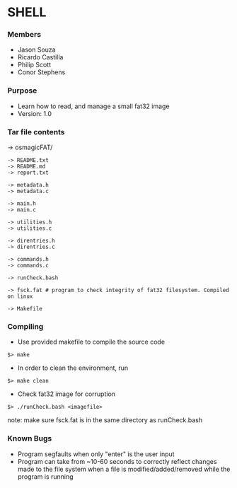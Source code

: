 # SHELL #

### Members ###
* Jason Souza
* Ricardo Castilla
* Philip Scott
* Conor Stephens

### Purpose ###
* Learn how to read, and manage a small fat32 image
* Version: 1.0

### Tar file contents ###

-> osmagicFAT/

    -> README.txt
    -> README.md
    -> report.txt

    -> metadata.h
    -> metadata.c

    -> main.h
    -> main.c

    -> utilities.h
    -> utilities.c

    -> direntries.h
    -> direntries.c

    -> commands.h
    -> commands.c

    -> runCheck.bash

    -> fsck.fat # program to check integrity of fat32 filesystem. Compiled on linux

    -> Makefile

### Compiling ###
* Use provided makefile to compile the source code
```
$> make
```

* In order to clean the environment, run
```
$> make clean
```

* Check fat32 image for corruption
```
$> ./runCheck.bash <imagefile>
```
note: make sure fsck.fat is in the same directory as runCheck.bash 

### Known Bugs ###
- Program segfaults when only "enter" is the user input
- Program can take from ~10-60 seconds to correctly reflect changes made to the file system when a file is modified/added/removed while the program is running
